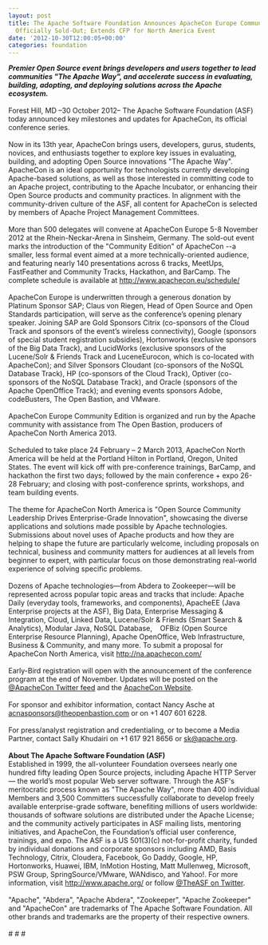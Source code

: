 ```yaml
---
layout: post
title: The Apache Software Foundation Announces ApacheCon Europe Community Edition
  Officially Sold-Out; Extends CFP for North America Event
date: '2012-10-30T12:00:05+00:00'
categories: foundation
---
```

<i><b>Premier Open Source event brings developers and users together to lead communities &quot;The Apache Way&quot;, and accelerate success in evaluating, building, adopting, and deploying solutions across the Apache ecosystem.<br /></b></i><br />Forest Hill, MD –30 October 2012– The Apache Software Foundation (ASF) today announced key milestones and updates for ApacheCon, its official conference series.<br /><br />Now in its 13th year, ApacheCon brings users, developers, gurus, students, novices, and enthusiasts together to explore key issues in evaluating, building, and adopting Open Source innovations &quot;The Apache Way&quot;. ApacheCon is an ideal opportunity for technologists currently developing Apache-based solutions, as well as those interested in committing code to an Apache project, contributing to the Apache Incubator, or enhancing their Open Source products and community practices. In alignment with the community-driven culture of the ASF, all content for ApacheCon is selected by members of Apache Project Management Committees.<br /><br />More than 500 delegates will convene at ApacheCon Europe 5-8 November 2012 at the Rhein-Neckar-Arena in Sinsheim, Germany. The sold-out event marks the introduction of the &quot;Community Edition&quot; of ApacheCon --a smaller, less formal event aimed at a more technically-oriented audience, and featuring nearly 140 presentations across 6 tracks, MeetUps, FastFeather and Community Tracks, Hackathon, and BarCamp. The complete schedule is available at <a href="http://www.apachecon.eu/schedule/">http://www.apachecon.eu/schedule/</a><br /><br />ApacheCon Europe is underwritten through a generous donation by Platinum Sponsor SAP; Claus von Riegen, Head of Open Source and Open Standards participation, will serve as the conference’s opening plenary speaker. Joining SAP are Gold Sponsors Citrix (co-sponsors of the Cloud Track and sponsors of the event’s wireless connectivity), Google (sponsors of special student registration subsidies), Hortonworks (exclusive sponsors of the Big Data Track), and LucidWorks (exclusive sponsors of the Lucene/Solr &amp; Friends Track and LuceneEurocon, which is co-located with ApacheCon); and Silver Sponsors Cloudant (co-sponsors of the NoSQL Database Track), HP (co-sponsors of the Cloud Track), Optiver (co-sponsors of the NoSQL Database Track), and Oracle (sponsors of the Apache OpenOffice Track); and evening events sponsors Adobe, codeBusters, The Open Bastion, and VMware.<br /><br />ApacheCon Europe Community Edition is organized and run by the Apache community with assistance from The Open Bastion, producers of ApacheCon North America 2013.<br /><br />Scheduled to take place 24 February – 2 March 2013, ApacheCon North America will be held at the Portland Hilton in Portland, Oregon, United States. The event will kick off with pre-conference trainings, BarCamp, and hackathon the first two days; followed by the main conference + expo 26-28 February; and closing with post-conference sprints, workshops, and team building events.<br /><br />The theme for ApacheCon North America is &quot;Open Source Community Leadership Drives Enterprise-Grade Innovation&quot;, showcasing the diverse applications and solutions made possible by Apache technologies. Submissions about novel uses of Apache products and how they are helping to shape the future are particularly welcome, including proposals on technical, business and community matters for audiences at all levels from beginner to expert, with particular focus on those demonstrating real-world experience of solving specific problems.<br /><br />Dozens of Apache technologies—from Abdera to Zookeeper—will be represented across popular topic areas and tracks that include: Apache Daily (everyday tools, frameworks, and components), ApacheEE (Java Enterprise projects at the ASF), Big Data, Enterprise Messaging &amp; Integration, Cloud, Linked Data, Lucene/Solr &amp; Friends (Smart Search &amp; Analytics), Modular Java, NoSQL Database,&nbsp;&nbsp;&nbsp; OFBiz (Open Source Enterprise Resource Planning), Apache OpenOffice, Web Infrastructure, Business &amp; Community, and many more. To submit a proposal for ApacheCon North America, visit <a href="http://na.apachecon.com/">http://na.apachecon.com/</a><br /><br />Early-Bird registration will open with the announcement of the conference program at the end of November. Updates will be posted on the <a href="https://twitter.com/ApacheCon">@ApacheCon Twitter feed</a> and the <a href="http://na.apachecon.com/">ApacheCon Website</a>.<br /><br />For sponsor and exhibitor information, contact Nancy Asche at acnasponsors@theopenbastion.com or on +1 407 601 6228.<br /><br />For press/analyst registration and credentialing, or to become a Media Partner, contact Sally Khudairi on +1 617 921 8656 or sk@apache.org.<br /><br /><b>About The Apache Software Foundation (ASF)</b><br />Established in 1999, the all-volunteer Foundation oversees nearly one hundred fifty leading Open Source projects, including Apache HTTP Server — the world’s most popular Web server software. Through the ASF's meritocratic process known as &quot;The Apache Way&quot;, more than 400 individual Members and 3,500 Committers successfully collaborate to develop freely available enterprise-grade software, benefiting millions of users worldwide: thousands of software solutions are distributed under the Apache License; and the community actively participates in ASF mailing lists, mentoring initiatives, and ApacheCon, the Foundation’s official user conference, trainings, and expo. The ASF is a US 501(3)(c) not-for-profit charity, funded by individual donations and corporate sponsors including AMD, Basis Technology, Citrix, Cloudera, Facebook, Go Daddy, Google, HP, Hortonworks, Huawei, IBM, InMotion Hosting, Matt Mullenweg, Microsoft, PSW Group, SpringSource/VMware, WANdisco, and Yahoo!. For more information, visit <a href="http://www.apache.org/">http://www.apache.org/</a> or follow <a href="https://twitter.com/TheASF/">@TheASF on Twitter</a>.<br /><br />&quot;Apache&quot;, &quot;Abdera&quot;, &quot;Apache Abdera&quot;, &quot;Zookeeper&quot;, &quot;Apache Zookeeper&quot; and &quot;ApacheCon&quot; are trademarks of The Apache Software Foundation. All other brands and trademarks are the property of their respective owners.<br /><br /># # #
